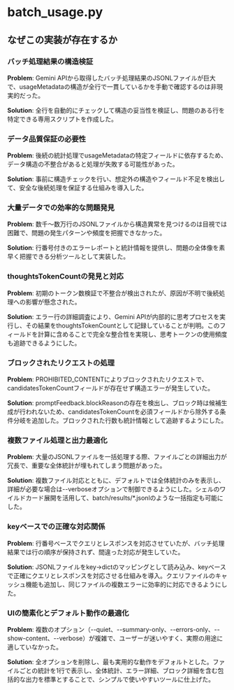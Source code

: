 # batch_usage.py

## なぜこの実装が存在するか

### バッチ処理結果の構造検証
**Problem**: Gemini APIから取得したバッチ処理結果のJSONLファイルが巨大で、usageMetadataの構造が全行で一貫しているかを手動で確認するのは非現実的だった。

**Solution**: 全行を自動的にチェックして構造の妥当性を検証し、問題のある行を特定できる専用スクリプトを作成した。

### データ品質保証の必要性
**Problem**: 後続の統計処理でusageMetadataの特定フィールドに依存するため、データ構造の不整合があると処理が失敗する可能性があった。

**Solution**: 事前に構造チェックを行い、想定外の構造やフィールド不足を検出して、安全な後続処理を保証する仕組みを導入した。

### 大量データでの効率的な問題発見
**Problem**: 数千〜数万行のJSONLファイルから構造異常を見つけるのは目視では困難で、問題の発生パターンや頻度を把握できなかった。

**Solution**: 行番号付きのエラーレポートと統計情報を提供し、問題の全体像を素早く把握できる分析ツールとして実装した。

### thoughtsTokenCountの発見と対応
**Problem**: 初期のトークン数検証で不整合が検出されたが、原因が不明で後続処理への影響が懸念された。

**Solution**: エラー行の詳細調査により、Gemini APIが内部的に思考プロセスを実行し、その結果をthoughtsTokenCountとして記録していることが判明。このフィールドを計算に含めることで完全な整合性を実現し、思考トークンの使用頻度も追跡できるようにした。

### ブロックされたリクエストの処理
**Problem**: PROHIBITED_CONTENTによりブロックされたリクエストで、candidatesTokenCountフィールドが存在せず構造エラーが発生していた。

**Solution**: promptFeedback.blockReasonの存在を検出し、ブロック時は候補生成が行われないため、candidatesTokenCountを必須フィールドから除外する条件分岐を追加した。ブロックされた行数も統計情報として追跡するようにした。

### 複数ファイル処理と出力最適化
**Problem**: 大量のJSONLファイルを一括処理する際、ファイルごとの詳細出力が冗長で、重要な全体統計が埋もれてしまう問題があった。

**Solution**: 複数ファイル対応とともに、デフォルトでは全体統計のみを表示し、詳細が必要な場合は--verboseオプションで制御できるようにした。シェルのワイルドカード展開を活用して、batch/results/*.jsonlのような一括指定も可能にした。

### keyベースでの正確な対応関係
**Problem**: 行番号ベースでクエリとレスポンスを対応させていたが、バッチ処理結果では行の順序が保持されず、間違った対応が発生していた。

**Solution**: JSONLファイルをkey→dictのマッピングとして読み込み、keyベースで正確にクエリとレスポンスを対応させる仕組みを導入。クエリファイルのキャッシュ機能も追加し、同じファイルの複数エラーに効率的に対応できるようにした。

### UIの簡素化とデフォルト動作の最適化
**Problem**: 複数のオプション（--quiet、--summary-only、--errors-only、--show-content、--verbose）が複雑で、ユーザーが迷いやすく、実際の用途に適していなかった。

**Solution**: 全オプションを削除し、最も実用的な動作をデフォルトとした。ファイルごとの統計を1行で表示し、全体統計、エラー詳細、ブロック詳細を含む包括的な出力を標準とすることで、シンプルで使いやすいツールに仕上げた。